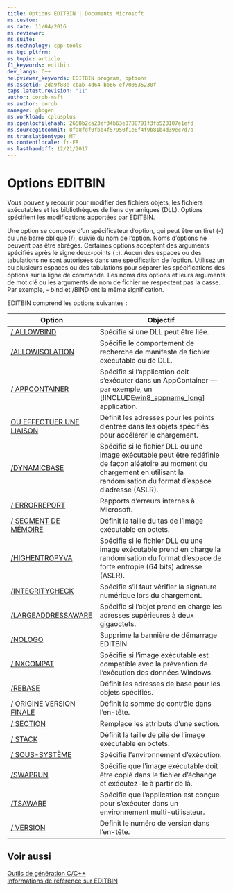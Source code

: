 ```yaml
---
title: Options EDITBIN | Documents Microsoft
ms.custom: 
ms.date: 11/04/2016
ms.reviewer: 
ms.suite: 
ms.technology: cpp-tools
ms.tgt_pltfrm: 
ms.topic: article
f1_keywords: editbin
dev_langs: C++
helpviewer_keywords: EDITBIN program, options
ms.assetid: 2da9f88e-cbab-4d64-bb66-ef700535230f
caps.latest.revision: "11"
author: corob-msft
ms.author: corob
manager: ghogen
ms.workload: cplusplus
ms.openlocfilehash: 2658b2ca23ef34b63e0788791f3fb528107e1efd
ms.sourcegitcommit: 8fa8fdf0fbb4f57950f1e8f4f9b81b4d39ec7d7a
ms.translationtype: MT
ms.contentlocale: fr-FR
ms.lasthandoff: 12/21/2017
---
```

# <a name="editbin-options"></a>Options EDITBIN
Vous pouvez y recourir pour modifier des fichiers objets, les fichiers exécutables et les bibliothèques de liens dynamiques (DLL). Options spécifient les modifications apportées par EDITBIN.  
  
 Une option se compose d’un spécificateur d’option, qui peut être un tiret (-) ou une barre oblique (/), suivie du nom de l’option. Noms d’options ne peuvent pas être abrégés. Certaines options acceptent des arguments spécifiés après le signe deux-points ( :). Aucun des espaces ou des tabulations ne sont autorisées dans une spécification de l’option. Utilisez un ou plusieurs espaces ou des tabulations pour séparer les spécifications des options sur la ligne de commande. Les noms des options et leurs arguments de mot clé ou les arguments de nom de fichier ne respectent pas la casse. Par exemple, - bind et /BIND ont la même signification.  
  
 EDITBIN comprend les options suivantes :  
  
|Option|Objectif|  
|------------|-------------|  
|[/ ALLOWBIND](../../build/reference/allowbind.md)|Spécifie si une DLL peut être liée.|  
|[/ALLOWISOLATION](../../build/reference/allowisolation.md)|Spécifie le comportement de recherche de manifeste de fichier exécutable ou de DLL.|  
|[/ APPCONTAINER](../../build/reference/appcontainer.md)|Spécifie si l’application doit s’exécuter dans un AppContainer — par exemple, un [!INCLUDE[win8_appname_long](../../build/includes/win8_appname_long_md.md)] application.|  
|[OU EFFECTUER UNE LIAISON](../../build/reference/bind.md)|Définit les adresses pour les points d’entrée dans les objets spécifiés pour accélérer le chargement.|  
|[/DYNAMICBASE](../../build/reference/dynamicbase.md)|Spécifie si le fichier DLL ou une image exécutable peut être redéfinie de façon aléatoire au moment du chargement en utilisant la randomisation du format d’espace d’adresse (ASLR).|  
|[/ ERRORREPORT](../../build/reference/errorreport-editbin-exe.md)|Rapports d’erreurs internes à Microsoft.|  
|[/ SEGMENT DE MÉMOIRE](../../build/reference/heap.md)|Définit la taille du tas de l’image exécutable en octets.|  
|[/HIGHENTROPYVA](../../build/reference/highentropyva.md)|Spécifie si le fichier DLL ou une image exécutable prend en charge la randomisation du format d’espace de forte entropie (64 bits) adresse (ASLR).|  
|[/INTEGRITYCHECK](../../build/reference/integritycheck.md)|Spécifie s’il faut vérifier la signature numérique lors du chargement.|  
|[/LARGEADDRESSAWARE](../../build/reference/largeaddressaware.md)|Spécifie si l’objet prend en charge les adresses supérieures à deux gigaoctets.|  
|[/NOLOGO](../../build/reference/nologo-editbin.md)|Supprime la bannière de démarrage EDITBIN.|  
|[/ NXCOMPAT](../../build/reference/nxcompat.md)|Spécifie si l’image exécutable est compatible avec la prévention de l’exécution des données Windows.|  
|[/REBASE](../../build/reference/rebase.md)|Définit les adresses de base pour les objets spécifiés.|  
|[/ ORIGINE VERSION FINALE](../../build/reference/release.md)|Définit la somme de contrôle dans l’en-tête.|  
|[/ SECTION](../../build/reference/section-editbin.md)|Remplace les attributs d’une section.|  
|[/ STACK](../../build/reference/stack.md)|Définit la taille de pile de l’image exécutable en octets.|  
|[/ SOUS-SYSTÈME](../../build/reference/subsystem.md)|Spécifie l’environnement d’exécution.|  
|[/SWAPRUN](../../build/reference/swaprun.md)|Spécifie que l’image exécutable doit être copié dans le fichier d’échange et exécutez-le à partir de là.|  
|[/TSAWARE](../../build/reference/tsaware.md)|Spécifie que l’application est conçue pour s’exécuter dans un environnement multi-utilisateur.|  
|[/ VERSION](../../build/reference/version.md)|Définit le numéro de version dans l’en-tête.|  
  
## <a name="see-also"></a>Voir aussi  
 [Outils de génération C/C++](../../build/reference/c-cpp-build-tools.md)   
 [Informations de référence sur EDITBIN](../../build/reference/editbin-reference.md)